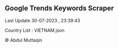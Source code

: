 

## Google Trends Keywords Scraper 
 
Last Update 30-07-2023 , 23:39:43

Country List :
VIETNAM.json



© Abdul Muttaqin 
